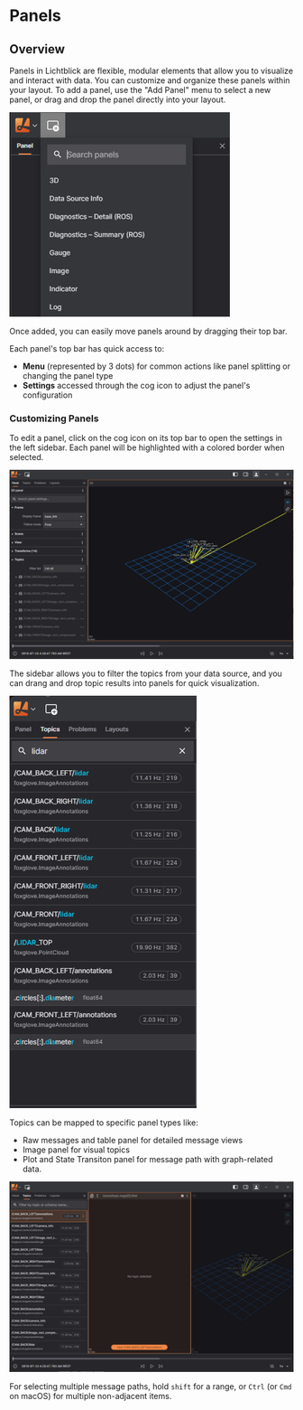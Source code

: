 # Panels

## Overview

Panels in Lichtblick are flexible, modular elements that allow you to visualize and interact with data. You can customize and organize these panels within your layout.
To add a panel, use the "Add Panel" menu to select a new panel, or drag and drop the panel directly into your layout.

![Search panels](images/search-panels.png)

Once added, you can easily move panels around by dragging their top bar.

Each panel's top bar has quick access to:

- **Menu** (represented by 3 dots) for common actions like panel splitting or changing the panel type
- **Settings** accessed through the cog icon to adjust the panel's configuration

### Customizing Panels

To edit a panel, click on the cog icon on its top bar to open the settings in the left sidebar. Each panel will be highlighted with a colored border when selected.

![Selected panel](images/selected-panel.png)

The sidebar allows you to filter the topics from your data source, and you can drang and drop topic results into panels for quick visualization.

![Search for topics](images/search-for-topics.png)

Topics can be mapped to specific panel types like:

- Raw messages and table panel for detailed message views
- Image panel for visual topics
- Plot and State Transiton panel for message path with graph-related data.

![Drang and drop topics](images/drag-and-drop-topics.png)

For selecting multiple message paths, hold `shift` for a range, or `Ctrl` (or `Cmd` on macOS) for multiple non-adjacent items.
